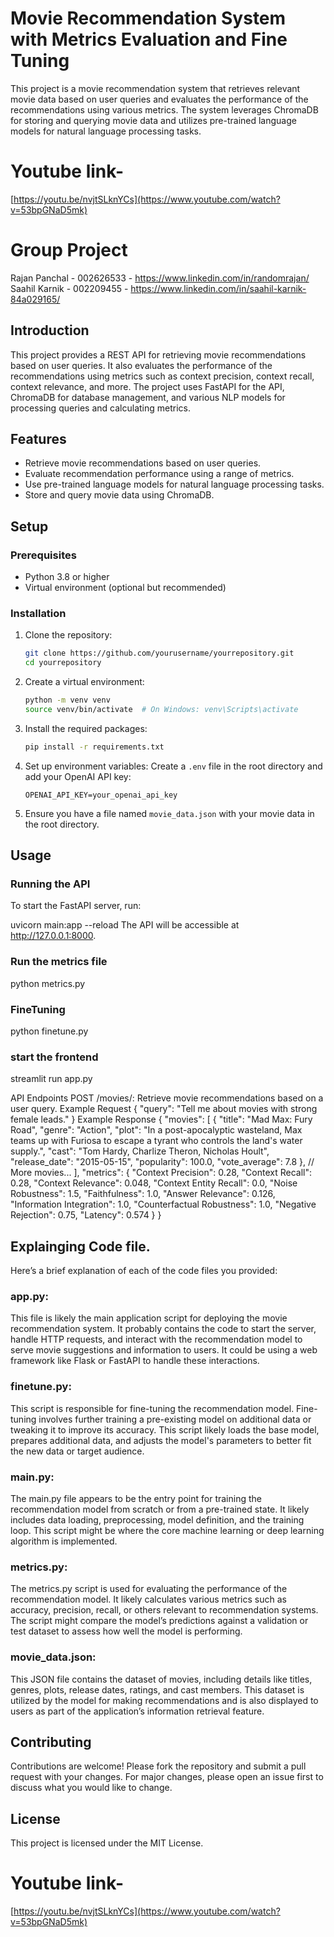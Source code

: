 # Movie Recommendation System with Metrics Evaluation and Fine Tuning

This project is a movie recommendation system that retrieves relevant movie data based on user queries and evaluates the performance of the recommendations using various metrics. The system leverages ChromaDB for storing and querying movie data and utilizes pre-trained language models for natural language processing tasks.

# Youtube link-
[https://youtu.be/nvjtSLknYCs](https://www.youtube.com/watch?v=53bpGNaD5mk)

# Group Project
Rajan Panchal - 002626533 - https://www.linkedin.com/in/randomrajan/  
Saahil Karnik - 002209455  - https://www.linkedin.com/in/saahil-karnik-84a029165/   
  

## Introduction

This project provides a REST API for retrieving movie recommendations based on user queries. It also evaluates the performance of the recommendations using metrics such as context precision, context recall, context relevance, and more. The project uses FastAPI for the API, ChromaDB for database management, and various NLP models for processing queries and calculating metrics.

## Features

- Retrieve movie recommendations based on user queries.
- Evaluate recommendation performance using a range of metrics.
- Use pre-trained language models for natural language processing tasks.
- Store and query movie data using ChromaDB.

## Setup

### Prerequisites

- Python 3.8 or higher
- Virtual environment (optional but recommended)

### Installation

1. Clone the repository:
    ```bash
    git clone https://github.com/yourusername/yourrepository.git
    cd yourrepository
    ```

2. Create a virtual environment:
    ```bash
    python -m venv venv
    source venv/bin/activate  # On Windows: venv\Scripts\activate
    ```

3. Install the required packages:
    ```bash
    pip install -r requirements.txt
    ```

4. Set up environment variables:
    Create a `.env` file in the root directory and add your OpenAI API key:
    ```env
    OPENAI_API_KEY=your_openai_api_key
    ```

5. Ensure you have a file named `movie_data.json` with your movie data in the root directory.

## Usage

### Running the API

To start the FastAPI server, run:

uvicorn main:app --reload
The API will be accessible at http://127.0.0.1:8000.

### Run the metrics file
python metrics.py

### FineTuning
python finetune.py

### start the frontend
streamlit run app.py

API Endpoints
POST /movies/: Retrieve movie recommendations based on a user query.
Example Request
{
    "query": "Tell me about movies with strong female leads."
}
Example Response
{
    "movies": [
        {
            "title": "Mad Max: Fury Road",
            "genre": "Action",
            "plot": "In a post-apocalyptic wasteland, Max teams up with Furiosa to escape a tyrant who controls the land's water supply.",
            "cast": "Tom Hardy, Charlize Theron, Nicholas Hoult",
            "release_date": "2015-05-15",
            "popularity": 100.0,
            "vote_average": 7.8
        },
        // More movies...
    ],
    "metrics": {
        "Context Precision": 0.28,
        "Context Recall": 0.28,
        "Context Relevance": 0.048,
        "Context Entity Recall": 0.0,
        "Noise Robustness": 1.5,
        "Faithfulness": 1.0,
        "Answer Relevance": 0.126,
        "Information Integration": 1.0,
        "Counterfactual Robustness": 1.0,
        "Negative Rejection": 0.75,
        "Latency": 0.574
    }
}


## Explainging Code file.

Here’s a brief explanation of each of the code files you provided:

### app.py:
This file is likely the main application script for deploying the movie recommendation system. It probably contains the code to start the server, handle HTTP requests, and interact with the recommendation model to serve movie suggestions and information to users. It could be using a web framework like Flask or FastAPI to handle these interactions.

### finetune.py:
This script is responsible for fine-tuning the recommendation model. Fine-tuning involves further training a pre-existing model on additional data or tweaking it to improve its accuracy. This script likely loads the base model, prepares additional data, and adjusts the model's parameters to better fit the new data or target audience.

### main.py:
The main.py file appears to be the entry point for training the recommendation model from scratch or from a pre-trained state. It likely includes data loading, preprocessing, model definition, and the training loop. This script might be where the core machine learning or deep learning algorithm is implemented.

### metrics.py:
The metrics.py script is used for evaluating the performance of the recommendation model. It likely calculates various metrics such as accuracy, precision, recall, or others relevant to recommendation systems. The script might compare the model’s predictions against a validation or test dataset to assess how well the model is performing.

### movie_data.json:
This JSON file contains the dataset of movies, including details like titles, genres, plots, release dates, ratings, and cast members. This dataset is utilized by the model for making recommendations and is also displayed to users as part of the application’s information retrieval feature.

## Contributing  
Contributions are welcome! Please fork the repository and submit a pull request with your changes. For major changes, please open an issue first to discuss what you would like to change.  

## License  
This project is licensed under the MIT License.  

# Youtube link-
[https://youtu.be/nvjtSLknYCs](https://www.youtube.com/watch?v=53bpGNaD5mk)
